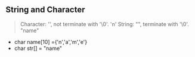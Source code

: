 ## String and Character
> Character: '', not terminate with '\0'. 'n'
> String: "", terminate with '\0'. "name"
- char name[10] ={'n','a','m','e'}
- char str[] = "name" 
